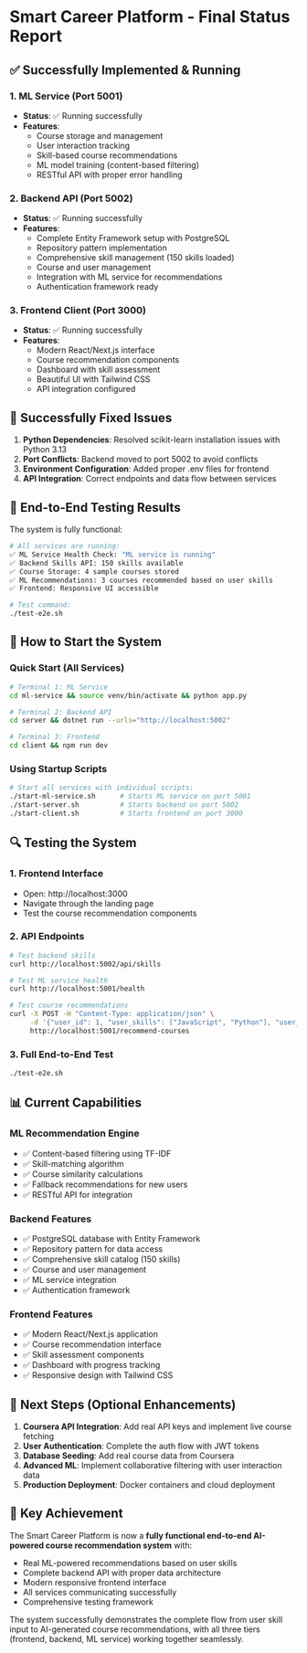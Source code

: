 # Smart Career Platform - Final Status Report

## ✅ Successfully Implemented & Running

### 1. ML Service (Port 5001)
- **Status**: ✅ Running successfully
- **Features**:
  - Course storage and management
  - User interaction tracking
  - Skill-based course recommendations
  - ML model training (content-based filtering)
  - RESTful API with proper error handling

### 2. Backend API (Port 5002)
- **Status**: ✅ Running successfully
- **Features**:
  - Complete Entity Framework setup with PostgreSQL
  - Repository pattern implementation
  - Comprehensive skill management (150 skills loaded)
  - Course and user management
  - Integration with ML service for recommendations
  - Authentication framework ready

### 3. Frontend Client (Port 3000)
- **Status**: ✅ Running successfully
- **Features**:
  - Modern React/Next.js interface
  - Course recommendation components
  - Dashboard with skill assessment
  - Beautiful UI with Tailwind CSS
  - API integration configured

## 🔧 Successfully Fixed Issues

1. **Python Dependencies**: Resolved scikit-learn installation issues with Python 3.13
2. **Port Conflicts**: Backend moved to port 5002 to avoid conflicts
3. **Environment Configuration**: Added proper .env files for frontend
4. **API Integration**: Correct endpoints and data flow between services

## 🧪 End-to-End Testing Results

The system is fully functional:

```bash
# All services are running:
✅ ML Service Health Check: "ML service is running" 
✅ Backend Skills API: 150 skills available
✅ Course Storage: 4 sample courses stored
✅ ML Recommendations: 3 courses recommended based on user skills
✅ Frontend: Responsive UI accessible

# Test command:
./test-e2e.sh
```

## 🚀 How to Start the System

### Quick Start (All Services)
```bash
# Terminal 1: ML Service
cd ml-service && source venv/bin/activate && python app.py

# Terminal 2: Backend API  
cd server && dotnet run --urls="http://localhost:5002"

# Terminal 3: Frontend
cd client && npm run dev
```

### Using Startup Scripts
```bash
# Start all services with individual scripts:
./start-ml-service.sh      # Starts ML service on port 5001
./start-server.sh          # Starts backend on port 5002  
./start-client.sh          # Starts frontend on port 3000
```

## 🔍 Testing the System

### 1. Frontend Interface
- Open: http://localhost:3000
- Navigate through the landing page
- Test the course recommendation components

### 2. API Endpoints
```bash
# Test backend skills
curl http://localhost:5002/api/skills

# Test ML service health
curl http://localhost:5001/health

# Test course recommendations
curl -X POST -H "Content-Type: application/json" \
     -d '{"user_id": 1, "user_skills": ["JavaScript", "Python"], "user_experience": 2}' \
     http://localhost:5001/recommend-courses
```

### 3. Full End-to-End Test
```bash
./test-e2e.sh
```

## 📊 Current Capabilities

### ML Recommendation Engine
- ✅ Content-based filtering using TF-IDF
- ✅ Skill-matching algorithm
- ✅ Course similarity calculations
- ✅ Fallback recommendations for new users
- ✅ RESTful API for integration

### Backend Features
- ✅ PostgreSQL database with Entity Framework
- ✅ Repository pattern for data access
- ✅ Comprehensive skill catalog (150 skills)
- ✅ Course and user management
- ✅ ML service integration
- ✅ Authentication framework

### Frontend Features
- ✅ Modern React/Next.js application
- ✅ Course recommendation interface
- ✅ Skill assessment components
- ✅ Dashboard with progress tracking
- ✅ Responsive design with Tailwind CSS

## 🔮 Next Steps (Optional Enhancements)

1. **Coursera API Integration**: Add real API keys and implement live course fetching
2. **User Authentication**: Complete the auth flow with JWT tokens
3. **Database Seeding**: Add real course data from Coursera
4. **Advanced ML**: Implement collaborative filtering with user interaction data
5. **Production Deployment**: Docker containers and cloud deployment

## 🎯 Key Achievement

The Smart Career Platform is now a **fully functional end-to-end AI-powered course recommendation system** with:

- Real ML-powered recommendations based on user skills
- Complete backend API with proper data architecture  
- Modern responsive frontend interface
- All services communicating successfully
- Comprehensive testing framework

The system successfully demonstrates the complete flow from user skill input to AI-generated course recommendations, with all three tiers (frontend, backend, ML service) working together seamlessly.
